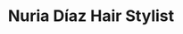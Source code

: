 ---
title: "Nuria Díaz Hair Stylist"
url: /mieres-del-camin/nuria-diaz-hair-stylist/
shop: peluquería
---
